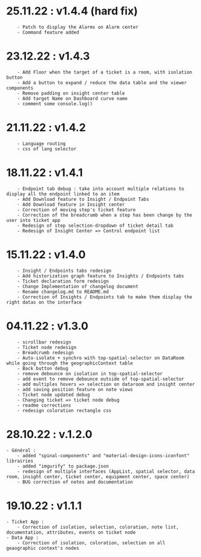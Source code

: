 # 25.11.22 : v1.4.4 (hard fix)
        - Patch to display the Alarms on Alarm center
        - Command feature added

# 23.12.22 : v1.4.3
        - Add Floor when the target of a ticket is a room, with isolation button
        - Add a button to expand / reduce the data table and the viewer components
        - Remove padding on insight center table
        - Add target Name on Dashboard curve name
        - comment some console.log()

# 21.11.22 : v1.4.2
        - Language routing
        - css of lang selector

# 18.11.22 : v1.4.1
        - Endpoint tab debug : take into account multiple relations to display all the endpoint linked to an item
        - Add Download feature to Insight / Endpoint Tabs
        - Add Download feature in Insight center
        - Correction of moving step's ticket feature
        - Correction of the breadcrumb when a step has been change by the user into ticket app
        - Redesign of step selection-dropdown of ticket detail tab
        - Redesign of Insight Center => Control endpoint list

# 15.11.22 : v1.4.0
        - Insight / Endpoints tabs redesign
        - Add historization graph feature to Insights / Endpoints tabs
        - Ticket declaration form redesign
        - Change Implementation of changelog document
        - Rename changelog.md to README.md
        - Correction of Insights / Endpoints tab to make them display the right datas on the interface

# 04.11.22 : v1.3.0
        - scrollbar redesign
        - Ticket node redesign
        - Breadcrumb redesign
        - Auto-isolate + synchro with top-spatial-selector on DataRoom while going through the geographicContext table
        - Back button debug
        - remove debounce on isolation in top-spatial-selector
        - add event to remove debounce outside of top-spatial-selector
        - add multiples hovers => selection on dataroom and insight center
        - add saving position feature on note views
        - Ticket node updated debug
        - Changing ticket => ticket node debug
        - readme corrections
        - redesign coloration rectangle css

# 28.10.22 : v.1.2.0
    - Général : 
        - added "spinal-components" and "material-design-icons-iconfont" librairies
        - added "imgurify" to package.json
        - redesign of multiple interfaces (AppList, spatial selector, data room, insight center, ticket center, equipment center, space center)
        - BUG correction of notes and documentation

# 19.10.22 : v1.1.1
    - Ticket App :
        - Correction of isolation, selection, coloration, note list, documentation, attributes, events on ticket node
    - Data App : 
        - Correction of isolation, coloration, selection on all geaographic context's nodes






        

